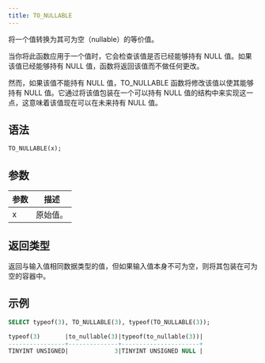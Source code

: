 ```yaml
---
title: TO_NULLABLE
---
```


将一个值转换为其可为空（nullable）的等价值。

当你将此函数应用于一个值时，它会检查该值是否已经能够持有 NULL 值。如果该值已经能够持有 NULL 值，函数将返回该值而不做任何更改。

然而，如果该值不能持有 NULL 值，TO_NULLABLE 函数将修改该值以使其能够持有 NULL 值。它通过将该值包装在一个可以持有 NULL 值的结构中来实现这一点，这意味着该值现在可以在未来持有 NULL 值。

## 语法

```sql
TO_NULLABLE(x);
```

## 参数

| 参数      | 描述                |
|-----------|---------------------|
| x         | 原始值。            |


## 返回类型

返回与输入值相同数据类型的值，但如果输入值本身不可为空，则将其包装在可为空的容器中。

## 示例

```sql
SELECT typeof(3), TO_NULLABLE(3), typeof(TO_NULLABLE(3));

typeof(3)       |to_nullable(3)|typeof(to_nullable(3))|
----------------+--------------+----------------------+
TINYINT UNSIGNED|             3|TINYINT UNSIGNED NULL |

```